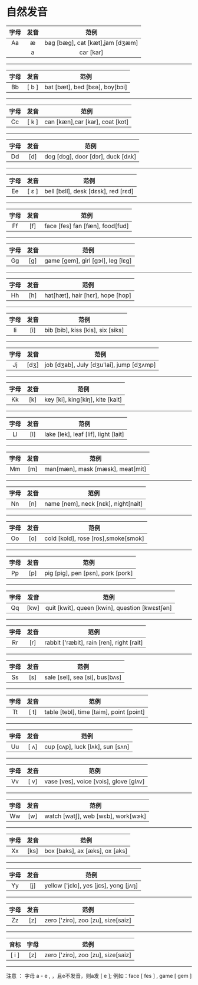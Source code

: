 # 自然发音
| 字母 | 发音 | 范例 |
| :---: | :---: | :---: |
| Aa | æ | bag [bæg], cat [kæt],jam [dʒæm] |
|    | a | car [kar] |



---
| 字母 | 发音 | 范例 |
| :---: | :---: | :---: |
| Bb | [ b ] | bat [bæt], bed [bεə], boy[bɔi] |

---
| 字母 | 发音 | 范例 |
| :---: | :---: | :---: |
| Cc | [ k ] | can [kæn],car [kar], coat [kot] |

---
| 字母 | 发音 | 范例 |
| :---: | :---: | :---: |
| Dd | [d] |dog [dɔg], door [dɔr], duck [dʌk]  |

---


| 字母 | 发音 | 范例 |
| :---: | :---: | :---: |
| Ee | [ ε ] | bell [bεll], desk [dεsk], red [rεd] |

---


| 字母 | 发音 | 范例 |
| :---: | :---: | :---: |
| Ff | [f] | face [fes] fan [fæn], food[fud] |

---


| 字母 | 发音 | 范例 |
| :---: | :---: | :---: |
| Gg | [g] | game [gem], girl [gɝl], leg [lεg] |

---


| 字母 | 发音 | 范例 |
| :---: | :---: | :---: |
| Hh | [h] | hat[hæt], hair [hεr], hope [hop] |

---


| 字母 | 发音 | 范例 |
| :---: | :---: | :---: |
| Ii | [i] | bib [bib], kiss [kis], six [siks] |

---


| 字母 | 发音 | 范例 |
| :---: | :---: | :---: |
| Jj | [dʒ] | job [dʒab], July [dʒu'lai], jump [dʒʌmp] |

---


| 字母 | 发音 | 范例 |
| :---: | :---: | :---: |
| Kk | [k] | key [ki], king[kiŋ], kite [kait] |

---


| 字母 | 发音 | 范例 |
| :---: | :---: | :---: |
| Ll | [l] | lake [lek], leaf [lif], light [lait] |

---


| 字母 | 发音 | 范例 |
| :---: | :---: | :---: |
| Mm | [m] | man[mæn], mask [mæsk], meat[mit] |

---


| 字母 | 发音 | 范例 |
| :---: | :---: | :---: |
| Nn | [n] | name [nem], neck [nεk], night[nait] |

---


| 字母 | 发音 | 范例 |
| :---: | :---: | :---: |
| Oo | [o] | cold [kold], rose [ros],smoke[smok] |

---


| 字母 | 发音 | 范例 |
| :---: | :---: | :---: |
| Pp | [p] | pig [pig], pen [pεn], pork [pork] |

---



| 字母 | 发音 | 范例 |
| :---: | :---: | :---: |
| Qq | [kw] | quit [kwit], queen [kwin], question [kwεstʃən] |

---


| 字母 | 发音 | 范例 |
| :---: | :---: | :---: |
| Rr | [r] | rabbit ['ræbit], rain [ren], right [rait] |

---



| 字母 | 发音 | 范例 |
| :---: | :---: | :---: |
| Ss | [s] | sale [sel], sea [si], bus[bʌs] |

---



| 字母 | 发音 | 范例 |
| :---: | :---: | :---: |
| Tt | [ t] | table [tebl], time [taim], point [pɔint] |

---

| 字母 | 发音 | 范例 |
| :---: | :---: | :---: |
| Uu | [ ʌ] | cup [cʌp], luck [lʌk], sun [sʌn]  |

---


| 字母 | 发音 | 范例 |
| :---: | :---: | :---: |
| Vv | [ v] | vase [ves], voice [vɔis], glove [glʌv] |

---


| 字母 | 发音 | 范例 |
| :---: | :---: | :---: |
| Ww | [w] | watch [watʃ], web [wεb], work[wɝk] |

---




| 字母 | 发音 | 范例 |
| :---: | :---: | :---: |
| Xx | [ks] | box [baks], ax [æks], ox [aks] |

---

| 字母 | 发音 | 范例 |
| :---: | :---: | :---: |
| Yy | [j] | yellow ['jεlo], yes [jεs], yong [jʌŋ] |

---


| 字母 | 发音 | 范例 |
| :---: | :---: | :---: |
| Zz | [z] | zero ['ziro], zoo [zu], size[saiz] |

---

| 音标 | 字母 | 范例 |
| :---: | :---: | :---: |
| [ i ] | [z] | zero ['ziro], zoo [zu], size[saiz] |

---





注意 ： 字母 a - e , ，且e不发音，则a发 \[ e \];   例如：face \[  fes \] , game \[ gem \]

